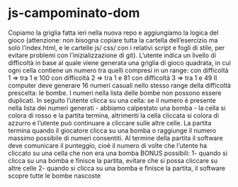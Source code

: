 # js-campominato-dom

Copiamo la griglia fatta ieri nella nuova repo e aggiungiamo la logica del gioco
(attenzione: non bisogna copiare tutta la cartella dell’esercizio ma solo l’index.html, e le cartelle js/ css/ con i relativi script e fogli di stile, per evitare problemi con l’inizializzazione di git).
L’utente indica un livello di difficoltà in base al quale viene generata una griglia di gioco quadrata, in cui ogni cella contiene un numero tra quelli compresi in un range:
con difficoltà 1 => tra 1 e 100
con difficoltà 2 => tra 1 e 81
con difficoltà 3 => tra 1 e 49
Il computer deve generare 16 numeri casuali nello stesso range della difficoltà prescelta: le bombe.
I numeri nella lista delle bombe non possono essere duplicati.
In seguito l’utente clicca su una cella: se il numero è presente nella lista dei numeri generati - abbiamo calpestato una bomba - la cella si colora di rosso e la partita termina,
altrimenti la cella cliccata si colora di azzurro e l’utente può continuare a cliccare sulle altre celle.
La partita termina quando il giocatore clicca su una bomba o raggiunge il numero massimo possibile di numeri consentiti.
Al termine della partita il software deve comunicare il punteggio, cioè il numero di volte che l’utente ha cliccato su una cella che non era una bomba
BONUS possibili:
1- quando si clicca su una bomba e finisce la partita, evitare che si possa cliccare su altre celle
2- quando si clicca su una bomba e finisce la partita, il software scopre tutte le bombe nascoste